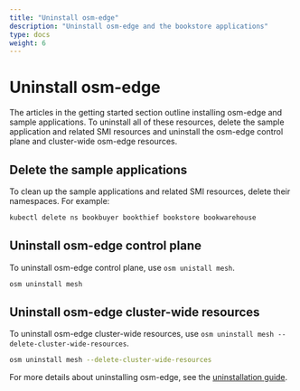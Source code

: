```yaml
---
title: "Uninstall osm-edge"
description: "Uninstall osm-edge and the bookstore applications"
type: docs
weight: 6
---
```


# Uninstall osm-edge

The articles in the getting started section outline installing osm-edge and sample applications. To uninstall all of these resources, delete the sample application and related SMI resources and uninstall the osm-edge control plane and cluster-wide osm-edge resources.

## Delete the sample applications

To clean up the sample applications and related SMI resources, delete their namespaces. For example:

```bash
kubectl delete ns bookbuyer bookthief bookstore bookwarehouse
```

## Uninstall osm-edge control plane

To uninstall osm-edge control plane, use `osm unistall mesh`.

```bash
osm uninstall mesh
```

## Uninstall osm-edge cluster-wide resources

To uninstall osm-edge cluster-wide resources, use `osm uninstall mesh --delete-cluster-wide-resources`.

```bash
osm uninstall mesh --delete-cluster-wide-resources
```

For more details about uninstalling osm-edge, see the [uninstallation guide](/docs/guides/uninstall/).
